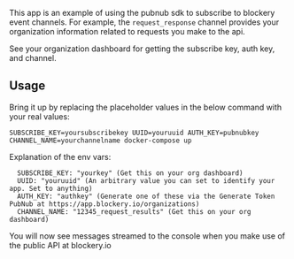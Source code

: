 This app is an example of using the pubnub sdk to subscribe to blockery event channels. 
For example, the `request_response` channel provides your organization information related to requests you make to the api.

See your organization dashboard for getting the subscribe key, auth key, and channel.

## Usage

Bring it up by replacing the placeholder values in the below command with your real values:

`SUBSCRIBE_KEY=yoursubscribekey UUID=youruuid AUTH_KEY=pubnubkey CHANNEL_NAME=yourchannelname docker-compose up`


Explanation of the env vars:

      SUBSCRIBE_KEY: "yourkey" (Get this on your org dashboard)
      UUID: "youruuid" (An arbitrary value you can set to identify your app. Set to anything)
      AUTH_KEY: "authkey" (Generate one of these via the Generate Token PubNub at https://app.blockery.io/organizations)
      CHANNEL_NAME: "12345_request_results" (Get this on your org dashboard)

You will now see messages streamed to the console when you make use of the public API at blockery.io